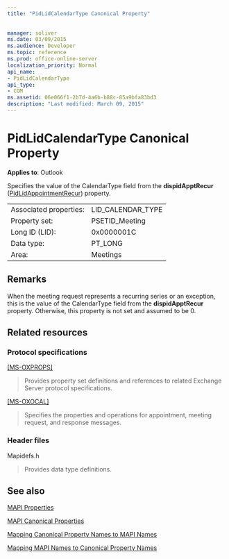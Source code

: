 ```yaml
---
title: "PidLidCalendarType Canonical Property"
 
 
manager: soliver
ms.date: 03/09/2015
ms.audience: Developer
ms.topic: reference
ms.prod: office-online-server
localization_priority: Normal
api_name:
- PidLidCalendarType
api_type:
- COM
ms.assetid: 06e066f1-2b7d-4a6b-b88c-85a9bfa83bd3
description: "Last modified: March 09, 2015"
---
```


# PidLidCalendarType Canonical Property

  
  
**Applies to**: Outlook 
  
Specifies the value of the CalendarType field from the **dispidApptRecur** ([PidLidAppointmentRecur](pidlidappointmentrecur-canonical-property.md)) property.
  
|||
|:-----|:-----|
|Associated properties:  <br/> |LID_CALENDAR_TYPE  <br/> |
|Property set:  <br/> |PSETID_Meeting  <br/> |
|Long ID (LID):  <br/> |0x0000001C  <br/> |
|Data type:  <br/> |PT_LONG  <br/> |
|Area:  <br/> |Meetings  <br/> |
   
## Remarks

When the meeting request represents a recurring series or an exception, this is the value of the CalendarType field from the **dispidApptRecur** property. Otherwise, this property is not set and assumed to be 0. 
  
## Related resources

### Protocol specifications

[[MS-OXPROPS]](http://msdn.microsoft.com/library/f6ab1613-aefe-447d-a49c-18217230b148%28Office.15%29.aspx)
  
> Provides property set definitions and references to related Exchange Server protocol specifications.
    
[[MS-OXOCAL]](http://msdn.microsoft.com/library/09861fde-c8e4-4028-9346-e7c214cfdba1%28Office.15%29.aspx)
  
> Specifies the properties and operations for appointment, meeting request, and response messages.
    
### Header files

Mapidefs.h
  
> Provides data type definitions.
    
## See also



[MAPI Properties](mapi-properties.md)
  
[MAPI Canonical Properties](mapi-canonical-properties.md)
  
[Mapping Canonical Property Names to MAPI Names](mapping-canonical-property-names-to-mapi-names.md)
  
[Mapping MAPI Names to Canonical Property Names](mapping-mapi-names-to-canonical-property-names.md)

